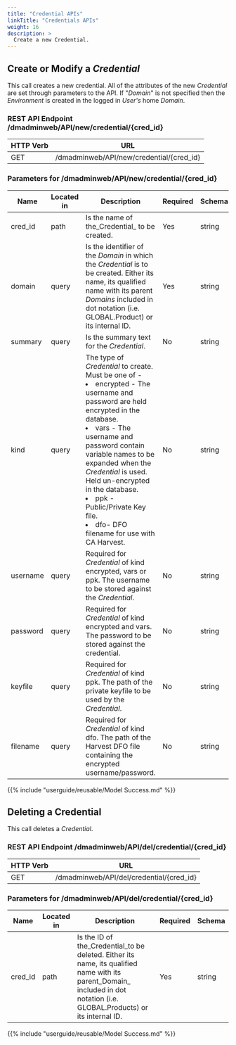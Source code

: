 ```yaml
---
title: "Credential APIs"
linkTitle: "Credentials APIs"
weight: 16
description: >
  Create a new Credential.
---
```


## Create or Modify a _Credential_

This call creates a new credential. All of the attributes of the new _Credential_ are set through parameters to the API. If "_Domain_" is not specified then the _Environment_ is created in the logged in _User's_ home _Domain_.

### REST API Endpoint /dmadminweb/API/new/credential/{cred_id}

| HTTP Verb | URL                                      |
|-----------|------------------------------------------|
| GET       | /dmadminweb/API/new/credential/{cred_id} |

### Parameters for /dmadminweb/API/new/credential/{cred_id}

| Name     | Located in | Description                                                                                                                                                                                                                                                                                                                                                                       | Required | Schema |
|----------|------------|-----------------------------------------------------------------------------------------------------------------------------------------------------------------------------------------------------------------------------------------------------------------------------------------------------------------------------------------------------------------------------------|----------|--------|
| cred_id  | path       | Is the name of the_Credential_ to be created.                                                                                                                                                                                                                                                                                                                                     | Yes      | string |
| domain   | query      | Is the identifier of the _Domain_ in which the _Credential_ is to be created. Either its name, its qualified name with its parent _Domains_ included in dot notation (i.e. GLOBAL.Product) or its internal ID.                                                                                                                                                                    | Yes      | string |
| summary  | query      | Is the summary text for the _Credential_.                                                                                                                                                                                                                                                                                                                                         | No       | string |
| kind     | query      | The type of _Credential_ to create. Must be one of -<li>encrypted - The username and password are held encrypted in the database.</li><li>vars - The username and password contain variable names to be expanded when the _Credential_ is used. Held un-encrypted in the database.</li><li>ppk - Public/Private Key file.</li><li>dfo- DFO filename for use with CA Harvest.</li> | No       | string |
| username | query      | Required for _Credential_ of kind encrypted, vars or ppk. The username to be stored against the _Credential_.                                                                                                                                                                                                                                                                     | No       | string |
| password | query      | Required for _Credential_ of kind encrypted and vars. The password to be stored against the credential.                                                                                                                                                                                                                                                                           | No       | string |
| keyfile  | query      | Required for _Credential_ of kind ppk. The path of the private keyfile to be used by the _Credential_.                                                                                                                                                                                                                                                                            | No       | string |
| filename | query      | Required for _Credential_ of kind dfo. The path of the Harvest DFO file containing the encrypted username/password.                                                                                                                                                                                                                                                               | No       | string |

{{% include "userguide/reusable/Model Success.md" %}}

## Deleting a Credential

This call deletes a _Credential_.

### REST API Endpoint /dmadminweb/API/del/credential/{cred_id}

| HTTP Verb | URL                                      |
|-----------|------------------------------------------|
| GET       | /dmadminweb/API/del/credential/{cred_id} |

### Parameters for /dmadminweb/API/del/credential/{cred_id}

| Name    | Located in | Description                                                                                                                                                                | Required | Schema |
|---------|------------|----------------------------------------------------------------------------------------------------------------------------------------------------------------------------|----------|--------|
| cred_id | path       | Is the ID of the_Credential_to be deleted. Either its name, its qualified name with its parent_Domain_ included in dot notation (i.e. GLOBAL.Products) or its internal ID. | Yes      | string |

{{% include "userguide/reusable/Model Success.md" %}}
